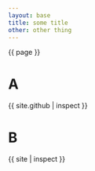 ```yaml
---
layout: base
title: some title
other: other thing 
---
```



{{ page }}

# A

{{ site.github | inspect }}


# B

{{ site | inspect }}
